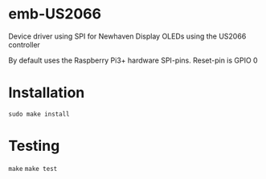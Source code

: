 # emb-US2066
Device driver using SPI for Newhaven Display OLEDs using the US2066 controller

By default uses the Raspberry Pi3+ hardware SPI-pins.
Reset-pin is GPIO 0

# Installation

`sudo make install`

# Testing

`make`
`make test`


